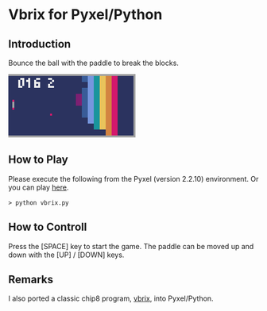 # Vbrix for Pyxel/Python

## Introduction

Bounce the ball with the paddle to break the blocks. 

![](https://github.com/jay-kumogata/PyxelChip8/blob/main/pyxel/vbrix/screenshots/vbrix03.gif)

## How to Play

Please execute the following from the Pyxel (version 2.2.10) environment.
Or you can play [here](https://kitao.github.io/pyxel/wasm/launcher/?run=jay-kumogata.PyxelChip8.pyxel.vbrix.vbrix).

	> python vbrix.py

## How to Controll

Press the [SPACE] key to start the game.
The paddle can be moved up and down with the [UP] / [DOWN] keys.

## Remarks

I also ported a classic chip8 program, [vbrix](https://johnearnest.github.io/Octo/index.html?key=drtrCk7o), into Pyxel/Python.